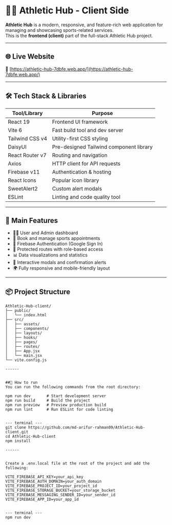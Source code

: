# 🏃‍♂️ Athletic Hub - Client Side

**Athletic Hub** is a modern, responsive, and feature-rich web application for managing and showcasing sports-related services.  
This is the **frontend (client)** part of the full-stack Athletic Hub project.

---

## 🌐 Live Website

🔗 [https://athletic-hub-7dbfe.web.app/](https://athletic-hub-7dbfe.web.app/)

---

## 🛠️ Tech Stack & Libraries

| Tool/Library          | Purpose                                  |
|-----------------------|------------------------------------------|
| React 19              | Frontend UI framework                    |
| Vite 6                | Fast build tool and dev server           |
| Tailwind CSS v4       | Utility-first CSS styling                |
| DaisyUI               | Pre-designed Tailwind component library |
| React Router v7       | Routing and navigation                   |
| Axios                 | HTTP client for API requests             |
| Firebase v11          | Authentication & hosting                 |
| React Icons           | Popular icon library                     |
| SweetAlert2           | Custom alert modals                      |
| ESLint                | Linting and code quality tool            |

---

## 🎯 Main Features

- 🧑‍💼 User and Admin dashboard
- 📅 Book and manage sports appointments
- 🔐 Firebase Authentication (Google Sign In)
- 🧾 Protected routes with role-based access
- 📊 Data visualizations and statistics
- 💬 Interactive modals and confirmation alerts
- 🌍 Fully responsive and mobile-friendly layout

---

## 📦 Project Structure

```text
Athletic-Hub-client/
├── public/
│   └── index.html
├── src/
│   ├── assets/
│   ├── components/
│   ├── layouts/
│   ├── hooks/
│   ├── pages/
│   ├── routes/
│   ├── App.jsx
│   └── main.jsx
└── vite.config.js

------


##👟 How to run
You can run the following commands from the root directory:

npm run dev       # Start development server
npm run build     # Build the project
npm run preview   # Preview production build
npm run lint      # Run ESLint for code linting


--- terminal --- 
git clone https://github.com/md-arifur-rahman09/Athletic-Hub-client.git
cd Athletic-Hub-client
npm install

------


Create a .env.local file at the root of the project and add the following:

VITE_FIREBASE_API_KEY=your_api_key
VITE_FIREBASE_AUTH_DOMAIN=your_auth_domain
VITE_FIREBASE_PROJECT_ID=your_project_id
VITE_FIREBASE_STORAGE_BUCKET=your_storage_bucket
VITE_FIREBASE_MESSAGING_SENDER_ID=your_sender_id
VITE_FIREBASE_APP_ID=your_app_id


--- terminal ---
npm run dev


